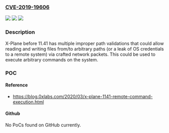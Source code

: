 ### [CVE-2019-19606](https://cve.mitre.org/cgi-bin/cvename.cgi?name=CVE-2019-19606)
![](https://img.shields.io/static/v1?label=Product&message=n%2Fa&color=blue)
![](https://img.shields.io/static/v1?label=Version&message=n%2Fa&color=blue)
![](https://img.shields.io/static/v1?label=Vulnerability&message=n%2Fa&color=brighgreen)

### Description

X-Plane before 11.41 has multiple improper path validations that could allow reading and writing files from/to arbitrary paths (or a leak of OS credentials to a remote system) via crafted network packets. This could be used to execute arbitrary commands on the system.

### POC

#### Reference
- https://blog.0xlabs.com/2020/03/x-plane-1141-remote-command-execution.html

#### Github
No PoCs found on GitHub currently.

